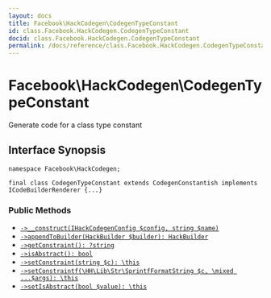 ```yaml
---
layout: docs
title: Facebook\HackCodegen\CodegenTypeConstant
id: class.Facebook.HackCodegen.CodegenTypeConstant
docid: class.Facebook.HackCodegen.CodegenTypeConstant
permalink: /docs/reference/class.Facebook.HackCodegen.CodegenTypeConstant/
---
```

# Facebook\\HackCodegen\\CodegenTypeConstant




Generate code for a class type constant




## Interface Synopsis




``` Hack
namespace Facebook\HackCodegen;

final class CodegenTypeConstant extends CodegenConstantish implements ICodeBuilderRenderer {...}
```




### Public Methods




- [` ->__construct(IHackCodegenConfig $config, string $name) `](<class.Facebook.HackCodegen.CodegenTypeConstant.__construct.md>)
- [` ->appendToBuilder(HackBuilder $builder): HackBuilder `](<class.Facebook.HackCodegen.CodegenTypeConstant.appendToBuilder.md>)
- [` ->getConstraint(): ?string `](<class.Facebook.HackCodegen.CodegenTypeConstant.getConstraint.md>)
- [` ->isAbstract(): bool `](<class.Facebook.HackCodegen.CodegenTypeConstant.isAbstract.md>)
- [` ->setConstraint(string $c): \this `](<class.Facebook.HackCodegen.CodegenTypeConstant.setConstraint.md>)
- [` ->setConstraintf(\HH\Lib\Str\SprintfFormatString $c, \mixed ...$args): \this `](<class.Facebook.HackCodegen.CodegenTypeConstant.setConstraintf.md>)
- [` ->setIsAbstract(bool $value): \this `](<class.Facebook.HackCodegen.CodegenTypeConstant.setIsAbstract.md>)